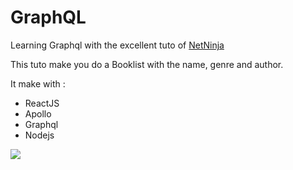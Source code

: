 # GraphQL

Learning Graphql with the excellent tuto of <a href="https://www.youtube.com/watch?v=Y0lDGjwRYKw&list=PL4cUxeGkcC9iK6Qhn-QLcXCXPQUov1U7f">NetNinja</a>

This tuto make you do a Booklist with the name, genre and author.

It make with :
  - ReactJS
  - Apollo
  - Graphql
  - Nodejs

<image src="screen.png">
